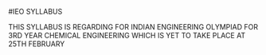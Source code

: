 #IEO SYLLABUS

THIS SYLLABUS IS REGARDING FOR INDIAN ENGINEERING OLYMPIAD FOR 3RD YEAR CHEMICAL ENGINEERING WHICH IS YET TO TAKE PLACE AT 25TH FEBRUARY
